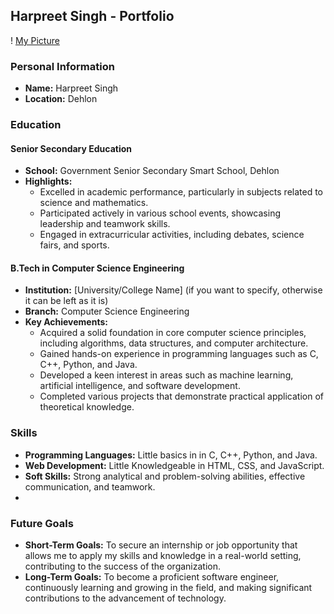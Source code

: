 ## Harpreet Singh - Portfolio
! [My Picture]() 


### Personal Information
- **Name:** Harpreet Singh
- **Location:** Dehlon

### Education

#### Senior Secondary Education
- **School:** Government Senior Secondary Smart School, Dehlon
- **Highlights:**
  - Excelled in academic performance, particularly in subjects related to science and mathematics.
  - Participated actively in various school events, showcasing leadership and teamwork skills.
  - Engaged in extracurricular activities, including debates, science fairs, and sports.

#### B.Tech in Computer Science Engineering
- **Institution:** [University/College Name] (if you want to specify, otherwise it can be left as it is)
- **Branch:** Computer Science Engineering
- **Key Achievements:**
  - Acquired a solid foundation in core computer science principles, including algorithms, data structures, and computer architecture.
  - Gained hands-on experience in programming languages such as C, C++, Python, and Java.
  - Developed a keen interest in areas such as machine learning, artificial intelligence, and software development.
  - Completed various projects that demonstrate practical application of theoretical knowledge.

### Skills
- **Programming Languages:** Little basics in in C, C++, Python, and Java.
- **Web Development:** Little Knowledgeable in HTML, CSS, and JavaScript. 
- **Soft Skills:** Strong analytical and problem-solving abilities, effective communication, and teamwork.
- 
### Future Goals
- **Short-Term Goals:** To secure an internship or job opportunity that allows me to apply my skills and knowledge in a real-world setting, contributing to the success of the organization.
- **Long-Term Goals:** To become a proficient software engineer, continuously learning and growing in the field, and making significant contributions to the advancement of technology.

